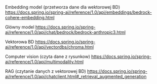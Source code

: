 Embedding model (przetworza dane dla wektorowej BD) https://docs.spring.io/spring-ai/reference/1.0/api/embeddings/bedrock-cohere-embedding.html

Glówny model https://docs.spring.io/spring-ai/reference/1.0/api/chat/bedrock/bedrock-anthropic3.html

Vektorowa BD https://docs.spring.io/spring-ai/reference/1.0/api/vectordbs/chroma.html

Computer vision (czyta dane z rysunkow) https://docs.spring.io/spring-ai/reference/1.0/api/multimodality.html

RAG (czytanie danych z vektorowej BD) https://docs.spring.io/spring-ai/reference/1.0/api/chatclient.html#_retrieval_augmented_generation
